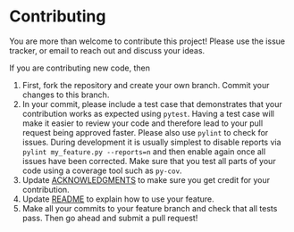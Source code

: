 # Contributing
You are more than welcome to contribute this project! Please use the issue tracker, or email to reach out and discuss
your ideas. 

If you are contributing new code, then 
1. First, fork the repository and create your own branch. Commit your changes to
   this branch. 
2. In your commit, please include a test case that demonstrates that your
   contribution works as expected using `pytest`.
   Having a test case will make it easier to review your code and therefore lead
   to your pull request being approved faster.  Please also use `pylint` to check
   for issues. During development it is usually simplest to disable
   reports via `pylint my_feature.py --reports=n` and then enable again once all
   issues have been corrected. Make sure that you test all parts of your code
   using a coverage tool such as `py-cov`.
3. Update [ACKNOWLEDGMENTS](ACKNOWLEDGMENTS.md) to make sure you get credit for
   your contribution. 
4. Update [README](README.md) to explain how to use your feature.
5. Make all your commits to your feature branch and check that all tests pass.
   Then go ahead and submit a pull request! 
